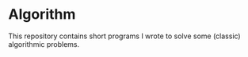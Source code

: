 # Algorithm
This repository contains short programs I wrote to solve some (classic) algorithmic problems.

